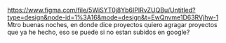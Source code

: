 https://www.figma.com/file/5WiSYT0j8Yb6IPlRvZUQBu/Untitled?type=design&node-id=1%3A16&mode=design&t=EwQnvme1D63RVjhw-1
Mtro buenas noches, en donde dice proyectos quiero agragar proyectos que ya he hecho, eso se puede si no estan subidos en google?

